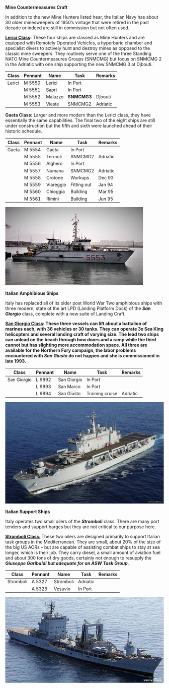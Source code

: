 **Mine Countermeasures Craft**

In addition to the new Mine Hunters listed hear, the Italian Navy has
about 30 older minesweepers of 1950’s vintage that were retired in the
past decade or indeed are still in commission but not often used.

**[Lerici
Class](https://en.wikipedia.org/wiki/Lerici-class_minehunter#Lerici_class):**
These four ships are classed as Mine Hunters and are equipped with
Remotely Operated Vehicles, a hyperbaric chamber and specialist divers
to actively hunt and destroy mines as opposed to the classic mine
sweepers. They routinely serve one of the three Standing NATO Mine
Countermeasures Groups (SNMCMG) but focus on SNMCMG 2 in the Adriatic
with one ship supporting the new SNMCMG 3 at Djbouti.

| Class  | Pennant | Name    | Task        | Remarks  |
| ------ | ------- | ------- | ----------- | -------- |
| Lerici | M 5550  | Lerici  | In Port     |          |
|        | M 5551  | Sapri   | In Port     |          |
|        | M 5552  | Malazzo | **SNMCMG3** | Djbouti  |
|        | M 5553  | Vieste  | SNMCMG2     | Adriatic |

**Gaeta Class:** Larger and more modern than the Lerici class, they have
essentially the same capabilities. The final two of the eight ships are
still under construction but the fifth and sixth were launched ahead of
their historic schedule.

| Class | Pennant | Name      | Task        | Remarks  |
| ----- | ------- | --------- | ----------- | -------- |
| Gaeta | M 5554  | Gaeta     | In Port     |          |
|       | M 5555  | Termoli   | SNMCMG2     | Adriatic |
|       | M 5556  | Alghero   | In Port     |          |
|       | M 5557  | Numana    | SNMCMG2     | Adriatic |
|       | M 5558  | Crotone   | Workups     | Dec 93   |
|       | M 5559  | Viareggio | Fitting out | Jan 94   |
|       | M 5560  | Chioggia  | Building    | Mar 95   |
|       | M 5561  | Rimini    | Building    | Jun 95   |

![](/assets/images/nato/it/navy/other-vessels/image1.jpg)

**Italian Amphibious Ships**

Italy has replaced all of its older post World War Two amphibious ships
with three modern, state of the art LPD (Landing Platform Dock) of the
***San Giorgio*** class, complete with a new suite of Landing Craft.

**[San Giorgio
Class](http://www.military-today.com/navy/san_giorgio_class.htm): These
three vessels can lift about a battalion of marines each, with 36
vehicles or 30 tanks. They can operate 3x Sea King helicopters and
several landing craft of varying size. The lead two ships can unload on
the beach through bow doors and a ramp while the third cannot but has
slighting more accommodation space. All three are available for the
Northern Fury campaign, the labor problems encountered with *San Giusto*
do not happen and she is commissioned in late 1993.**

| Class       | Pennant | Name        | Task            | Remarks  |
| ----------- | ------- | ----------- | --------------- | -------- |
| San Giorgio | L 9892  | San Giorgio | In Port         |          |
|             | L 9893  | San Marco   | In Port         |          |
|             | L 9894  | San Giusto  | Training cruise | Adriatic |

![](/assets/images/nato/it/navy/other-vessels/image2.jpg)

**Italian Support Ships**

Italy operates two small oilers of the ***Stromboli*** class. There are
many port tenders and support barges but they are not critical to our
purpose here.

[**Stromboli
Class**:](https://en.wikipedia.org/wiki/Stromboli-class_replenishment_oiler)
These two oilers are designed primarily to support Italian task groups
in the Mediterranean. They are small, about 20% of the size of the big
US AORs – but are capable of assisting combat ships to stay at sea
longer, which is their job. They carry diesel, a small amount of
aviation fuel and about 300 tons of dry goods, certainly not enough to
resupply the ***Giuseppe Garibaldi but adequate for an ASW Task
Group.***

| Class     | Pennant | Name      | Task     | Remarks |
| --------- | ------- | --------- | -------- | ------- |
| Stromboli | A 5327  | Stromboli | Adriatic |         |
|           | A 5329  | Vesuvio   | In Port  |         |

![](/assets/images/nato/it/navy/other-vessels/image3.jpg)
